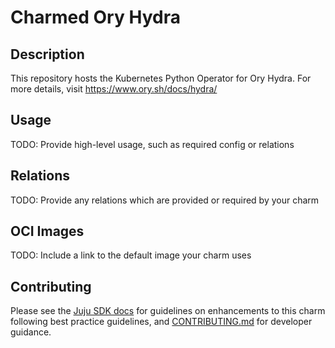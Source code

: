# Charmed Ory Hydra

## Description

This repository hosts the Kubernetes Python Operator for Ory Hydra.
For more details, visit https://www.ory.sh/docs/hydra/

## Usage

TODO: Provide high-level usage, such as required config or relations

## Relations

TODO: Provide any relations which are provided or required by your charm

## OCI Images

TODO: Include a link to the default image your charm uses

## Contributing

<!-- TEMPLATE-TODO: Change this URL to be the full Github path to CONTRIBUTING.md-->

Please see the [Juju SDK docs](https://juju.is/docs/sdk) for guidelines on enhancements to this
charm following best practice guidelines, and
[CONTRIBUTING.md](https://github.com/canonical/ory-Hydra/blob/main/CONTRIBUTING.md) for developer guidance.
